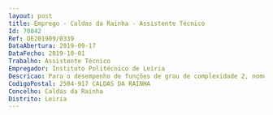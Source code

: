 ```yaml
--- 
layout: post
title: Emprego - Caldas da Rainha - Assistente Técnico
Id: 70042
Ref: OE201909/0339
DataAbertura: 2019-09-17
DataFecho: 2019-10-01
Trabalho: Assistente Técnico
Empregador: Instituto Politécnico de Leiria
Descricao: Para o desempenho de funções de grau de complexidade 2, nomeadamente   Prestar apoio na operação dos equipamentos aquando da realização dos trabalhos por estudantes,proporcionando lhes uma utilização adequada da oficina digital, dos seus equipamentos e materiais   Zelar pelo cumprimento das regras de utilização da Oficina Digital   Garantir a utilização da oficina digital em condições de segurança de acordo com as exigências de cadaequipamento e das especificidades de utilização desse espaço   Comunicar em tempo útil a constatação de situações anómalas, devendo mesmo ordenar a sua suspensão, se estiver em causa a segurança de pessoas ou equipamentos   Manter os equipamentos em boas condições de funcionamento, comunicando a necessidade demanutenção, a prestar por entidades especializadas, sempre que necessário.  Comunicar a necessidade de reposição de consumíveis e o aprovisionamento de matérias primas   Apoiar a produção de objetos gráficos desenvolvidos pela Oficina para a comunidade académica e externa   Receber os pagamentos correspondentes a serviços prestados através do sistema de pagamento vigente 
CodigoPostal: 2504-917 CALDAS DA RAINHA
Concelho: Caldas da Rainha
Distrito: Leiria
--- 
```

